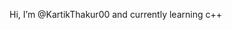  Hi, I’m @KartikThakur00  and currently learning c++

<!---
KartikThakur00/KartikThakur00 is a ✨ special ✨ repository because its `README.md` (this file) appears on your GitHub profile.
You can click the Preview link to take a look at your changes.
--->
